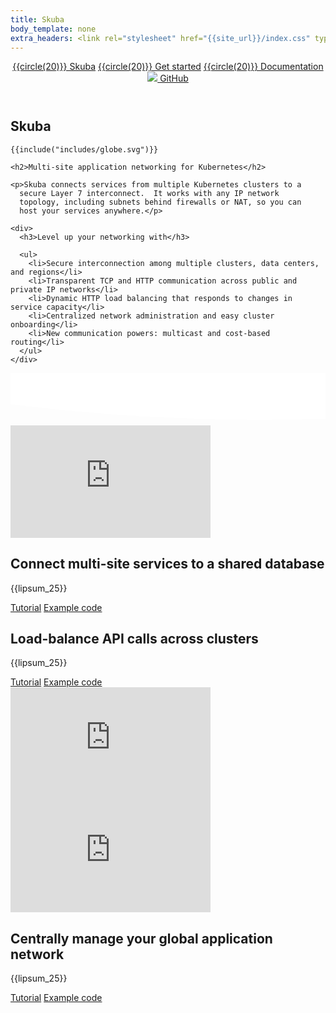 ```yaml
---
title: Skuba
body_template: none
extra_headers: <link rel="stylesheet" href="{{site_url}}/index.css" type="text/css" async="async"/>
---
```


<header>
  <div>
    <nav id="-top-left-nav">
      <a href="{{site_url}}/index.html" class="nameplate">{{circle(20)}} Skuba</a>
      <a href="{{site_url}}/get-started/index.html">{{circle(20)}} Get started</a>
      <a href="{{site_url}}/docs/index.html">{{circle(20)}} Documentation</a>
    </nav>
    <nav id="-top-right-nav">
      <a href="https://github.com/skubaproject"><img class="inline-icon" src="{{site_url}}/images/github.svg"/> GitHub</a>
    </nav>
  </div>
</header>

<section id="-intro-section">
  <div>
    <h1 class="nameplate">Skuba</h1>

    {{include("includes/globe.svg")}}

    <h2>Multi-site application networking for Kubernetes</h2>

    <p>Skuba connects services from multiple Kubernetes clusters to a
      secure Layer 7 interconnect.  It works with any IP network
      topology, including subnets behind firewalls or NAT, so you can
      host your services anywhere.</p>

    <div>
      <h3>Level up your networking with</h3>
      
      <ul>
        <li>Secure interconnection among multiple clusters, data centers, and regions</li>
        <li>Transparent TCP and HTTP communication across public and private IP networks</li>
        <li>Dynamic HTTP load balancing that responds to changes in service capacity</li>
        <li>Centralized network administration and easy cluster onboarding</li>
        <li>New communication powers: multicast and cost-based routing</li>
      </ul>
    </div>
  </div>
</section><svg id="-wave" height="6em" width="100%" xmlns="http://www.w3.org/2000/svg">
  <path d="M 0 0 L 0 50 Q 400 100, 800 50 T 1600 50 T 2400 50 T 3200 50 L 3200 0 Z" fill="#fff"/>
</svg>

<section>
  <div class="video">
    <iframe width="320" height="180" src="https://www.youtube.com/embed/AjPau5QYtYs" frameborder="0" allow="accelerometer; autoplay; encrypted-media; gyroscope; picture-in-picture" allowfullscreen></iframe>
    <div>
      <h2>Connect multi-site services to a shared database</h2>
      <p>{{lipsum_25}}</p>
      <nav class="links">
        <a href="">Tutorial</a>
        <a href="">Example code</a>
      </nav>
    </div>
  </div>
</section>

<section>
  <div class="video">
    <div>
      <h2>Load-balance API calls across clusters</h2>
      <p>{{lipsum_25}}</p>
      <nav class="links">
        <a href="">Tutorial</a>
        <a href="">Example code</a>
      </nav>
    </div>
    <iframe width="320" height="180" src="https://www.youtube.com/embed/AjPau5QYtYs" frameborder="0" allow="accelerometer; autoplay; encrypted-media; gyroscope; picture-in-picture" allowfullscreen></iframe>
  </div>
</section>

<section>
  <div class="video">
    <iframe width="320" height="180" src="https://www.youtube.com/embed/AjPau5QYtYs" frameborder="0" allow="accelerometer; autoplay; encrypted-media; gyroscope; picture-in-picture" allowfullscreen></iframe>
    <div>
      <h2>Centrally manage your global application network</h2>
      <p>{{lipsum_25}}</p>
      <nav class="links">
        <a href="">Tutorial</a>
        <a href="">Example code</a>
      </nav>
    </div>
  </div>
</section>

<footer>
  <div>
  </div>
</footer>
